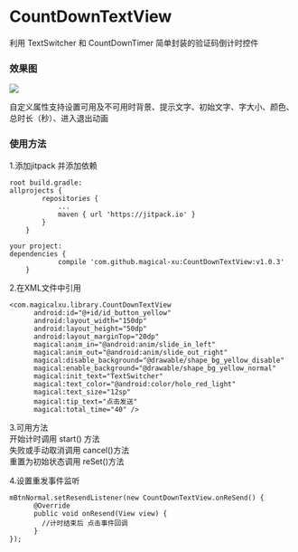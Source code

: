 # CountDownTextView
利用 TextSwitcher 和 CountDownTimer 简单封装的验证码倒计时控件  

### 效果图  
  ![](https://github.com/magical-xu/CountDownTextView/raw/master/screenshot/CountDownTextView.gif)  

自定义属性支持设置可用及不可用时背景、提示文字、初始文字、字大小、颜色、总时长（秒）、进入退出动画

### 使用方法   

1.添加jitpack 并添加依赖  
```
root build.gradle:  
allprojects {
		repositories {
			...
			maven { url 'https://jitpack.io' }
		}
	}  
  
your project:  
dependencies {
	        compile 'com.github.magical-xu:CountDownTextView:v1.0.3'
	}
```

2.在XML文件中引用

```
<com.magicalxu.library.CountDownTextView
      android:id="@+id/id_button_yellow"
      android:layout_width="150dp"
      android:layout_height="50dp"
      android:layout_marginTop="20dp"
      magical:anim_in="@android:anim/slide_in_left"
      magical:anim_out="@android:anim/slide_out_right"
      magical:disable_background="@drawable/shape_bg_yellow_disable"
      magical:enable_background="@drawable/shape_bg_yellow_normal"
      magical:init_text="TextSwitcher"
      magical:text_color="@android:color/holo_red_light"
      magical:text_size="12sp"
      magical:tip_text="点击发送"
      magical:total_time="40" />
```
    
3.可用方法  
开始计时调用 start() 方法  
失败或手动取消调用 cancel()方法  
重置为初始状态调用 reSet()方法      

4.设置重发事件监听     
```
mBtnNormal.setResendListener(new CountDownTextView.onReSend() {
      @Override
      public void onResend(View view) {
        //计时结束后 点击事件回调
      }
});
```       
      
